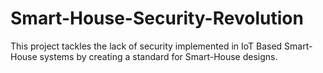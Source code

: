 # Smart-House-Security-Revolution
This project tackles the lack of security implemented in IoT Based Smart-House
systems by creating a standard for Smart-House designs.


